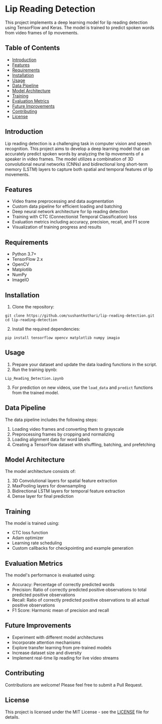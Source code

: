 # Lip Reading Detection

This project implements a deep learning model for lip reading detection using TensorFlow and Keras. The model is trained to predict spoken words from video frames of lip movements.

## Table of Contents
- [Introduction](#introduction)
- [Features](#features)
- [Requirements](#requirements)
- [Installation](#installation)
- [Usage](#usage)
- [Data Pipeline](#data-pipeline)
- [Model Architecture](#model-architecture)
- [Training](#training)
- [Evaluation Metrics](#evaluation-metrics)
- [Future Improvements](#future-improvements)
- [Contributing](#contributing)
- [License](#license)

## Introduction

Lip reading detection is a challenging task in computer vision and speech recognition. This project aims to develop a deep learning model that can accurately predict spoken words by analyzing the lip movements of a speaker in video frames. The model utilizes a combination of 3D convolutional neural networks (CNNs) and bidirectional long short-term memory (LSTM) layers to capture both spatial and temporal features of lip movements.

## Features

- Video frame preprocessing and data augmentation
- Custom data pipeline for efficient loading and batching
- Deep neural network architecture for lip reading detection
- Training with CTC (Connectionist Temporal Classification) loss
- Evaluation metrics including accuracy, precision, recall, and F1 score
- Visualization of training progress and results

## Requirements

- Python 3.7+
- TensorFlow 2.x
- OpenCV
- Matplotlib
- NumPy
- ImageIO

## Installation

1. Clone the repository:
```
git clone https://github.com/sushantkothari/lip-reading-detection.git
cd lip-reading-detection
```
2. Install the required dependencies:
```
pip install tensorflow opencv matplotlib numpy imagio
```

## Usage

1. Prepare your dataset and update the data loading functions in the script.
2. Run the training ipynb:
```
Lip_Reading_Detection.ipynb
```
3. For prediction on new videos, use the `load_data` and `predict` functions from the trained model.

## Data Pipeline

The data pipeline includes the following steps:
1. Loading video frames and converting them to grayscale
2. Preprocessing frames by cropping and normalizing
3. Loading alignment data for word labels
4. Creating a TensorFlow dataset with shuffling, batching, and prefetching

## Model Architecture

The model architecture consists of:
1. 3D Convolutional layers for spatial feature extraction
2. MaxPooling layers for downsampling
3. Bidirectional LSTM layers for temporal feature extraction
4. Dense layer for final prediction

## Training

The model is trained using:
- CTC loss function
- Adam optimizer
- Learning rate scheduling
- Custom callbacks for checkpointing and example generation

## Evaluation Metrics

The model's performance is evaluated using:
- Accuracy: Percentage of correctly predicted words
- Precision: Ratio of correctly predicted positive observations to total predicted positive observations
- Recall: Ratio of correctly predicted positive observations to all actual positive observations
- F1 Score: Harmonic mean of precision and recall

## Future Improvements

- Experiment with different model architectures
- Incorporate attention mechanisms
- Explore transfer learning from pre-trained models
- Increase dataset size and diversity
- Implement real-time lip reading for live video streams

## Contributing

Contributions are welcome! Please feel free to submit a Pull Request.

## License

This project is licensed under the MIT License - see the [LICENSE](LICENSE) file for details.
